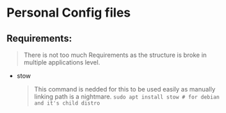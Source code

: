 # Personal Config files 

## Requirements:
  > There is not too much Requirements as the structure is broke in multiple applications level.

  - stow
    > This command is nedded for this to be used easily as manually linking path is a nightmare.
    `sudo apt install stow # for debian and it's child distro` 
